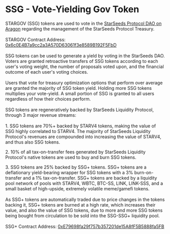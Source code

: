 # SSG - Vote-Yielding Gov Token

STARGOV (SSG) tokens are used to vote in the [StarSeeds Protocol DAO on Aragon](https://app.aragon.org/#/daos/polygon/0x81b81cbd54ba217127ff18c2a9a74dc5f09ab392/dashboard) regarding the management of the StarSeeds Protocol Treasury. \
\
STARGOV Contract Address: [0x6c0E4B7a9cc2a3A570D63061f3e8589B192F5FbD](https://polygonscan.com/token/0x6c0e4b7a9cc2a3a570d63061f3e8589b192f5fbd)\
\
SSG tokens can be used to generate a yield by voting in the StarSeeds DAO. Voters are granted retroactive transfers of SSG tokens according to each user's voting weight, the number of proposals voted upon, and the financial outcome of each user's voting choices. \
\
Users that vote for treasury optimization options that perform over average are granted the majority of SSG token yield. Holding more SSG tokens multiplies your vote-yield. A small portion of SSG is granted to all users regardless of how their choices perform. \
\
SSG tokens are regeneratively backed by StarSeeds Liquidity Protocol, through 3 major revenue streams: \
\
1\. SSG tokens are 70%+ backed by STARV4 tokens, making the value of SSG highly correlated to STARV4. The majority of StarSeeds Liquidity Protocol's revenues are compounded into increasing the value of STARV4, and thus also SSG tokens.&#x20;

2\. 10% of all tax-on-transfer fees generated by StarSeeds Liquidity Protocol's native tokens are used to buy and burn SSG tokens.&#x20;

3\. SSG tokens are 25% backed by SSG+ tokens. SSG+ tokens are a deflationary yield-bearing wrapper for SSG tokens with a 3% burn-on-transfer and a 1% tax-on-transfer. SSG+ tokens are backed by a liquidity pool network of pools with STARV4, WBTC, BTC-SS, LINK, LINK-SSS, and a small basket of high-upside, extremely volatile meme/gamefi tokens. \
\
As SSG+ tokens are automatically traded due to price changes in the tokens backing it, SSG+ tokens are burned at a high rate, which increases their value, and also the value of SSG tokens, due to more and more SSG tokens being bought from circulation to be sold into the SSG-SSG+ liquidity pool. \
\
SSG+ Contract Address: [0xE79698fa29f757b357201de15A8fF5B5888fa5FB](https://polygonscan.com/address/0xe79698fa29f757b357201de15a8ff5b5888fa5fb)
